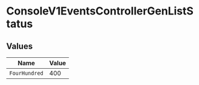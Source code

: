 # ConsoleV1EventsControllerGenListStatus


## Values

| Name          | Value         |
| ------------- | ------------- |
| `FourHundred` | 400           |